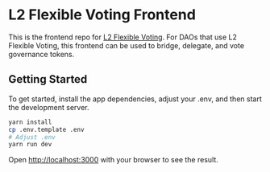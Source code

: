 # L2 Flexible Voting Frontend

This is the frontend repo for [L2 Flexible Voting](https://github.com/ScopeLift/l2-flexible-voting). For DAOs that use L2 Flexible Voting, this frontend can be used to bridge, delegate, and vote governance tokens.

## Getting Started

To get started, install the app dependencies, adjust your .env, and then start the development server.

```bash
yarn install
cp .env.template .env
# Adjust .env
yarn run dev
```

Open [http://localhost:3000](http://localhost:3000) with your browser to see the result.
